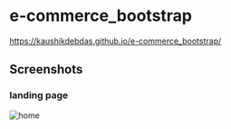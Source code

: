 # e-commerce_bootstrap
https://kaushikdebdas.github.io/e-commerce_bootstrap/

## Screenshots

### landing page

![home](https://user-images.githubusercontent.com/67013658/139541887-736c9dae-c17d-46d5-9f43-5e71f93d7aa6.png)

